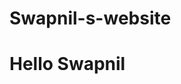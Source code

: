 # Swapnil-s-website
<html>
  <head><title> Hello world</title></head>
  <body>
    <h1> Hello Swapnil</h1>
  </body>
</html>
